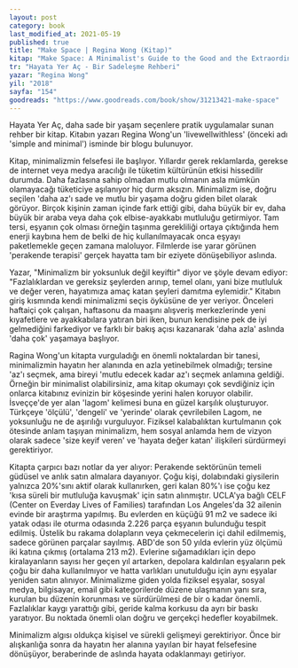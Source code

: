 ```yaml
---
layout: post
category: book
last_modified_at: 2021-05-19
published: true
title: "Make Space | Regina Wong (Kitap)"
kitap: "Make Space: A Minimalist's Guide to the Good and the Extraordinary"
tr: "Hayata Yer Aç - Bir Sadeleşme Rehberi"
yazar: "Regina Wong"
yil: "2018"
sayfa: "154"
goodreads: "https://www.goodreads.com/book/show/31213421-make-space"
---
```


Hayata Yer Aç, daha sade bir yaşam seçenlere pratik uygulamalar sunan rehber bir kitap. Kitabın yazarı Regina Wong'un 'livewellwithless' (önceki adı 'simple and minimal') isminde bir blogu bulunuyor.

Kitap, minimalizmin felsefesi ile başlıyor. Yıllardır gerek reklamlarda, gerekse de internet veya medya aracılığı ile tüketim kültürünün etkisi hissedilir durumda. Daha fazlasına sahip olmadan mutlu olmanın asla mümkün olamayacağı tüketiciye aşılanıyor hiç durm aksızın. Minimalizm ise, doğru seçilen 'daha az'ı sade ve mutlu bir yaşama doğru giden bilet olarak görüyor. Birçok kişinin zaman içinde fark ettiği gibi, daha büyük bir ev, daha büyük bir araba veya daha çok elbise-ayakkabı mutluluğu getirmiyor. Tam tersi, eşyanın çok olması örneğin taşınma gerekliliği ortaya çıktığında hem enerji kaybına hem de belki de hiç kullanılmayacak onca eşyayı paketlemekle geçen zamana maloluyor. Filmlerde ise yarar görünen 'perakende terapisi' gerçek hayatta tam bir eziyete dönüşebiliyor aslında.

Yazar, "Minimalizm bir yoksunluk değil keyiftir" diyor ve şöyle devam ediyor: "Fazlalıklardan ve gereksiz şeylerden arınıp, temel olanı, yani bize mutluluk ve değer veren, hayatımıza amaç katan şeyleri damıtma eylemidir." Kitabın giriş kısmında kendi minimalizmi seçis öyküsüne de yer veriyor. Önceleri haftaiçi çok çalışan, haftasonu da maaşını alışveriş merkezlerinde yeni kıyafetlere ve ayakkabılara yatıran biri iken, bunun kendisine pek de iyi gelmediğini farkediyor ve farklı bir bakış açısı kazanarak 'daha azla' aslında 'daha çok' yaşamaya başlıyor.

Ragina Wong'un kitapta vurguladığı en önemli noktalardan bir tanesi, minimalizmin hayatın her alanında en azla yetinebilmek olmadığı; tersine 'az'ı seçmek, ama bireyi 'mutlu edecek kadar az'ı seçmek anlamına geldiği. Örneğin bir minimalist olabilirsiniz, ama kitap okumayı çok sevdiğiniz için onlarca kitabınız evinizin bir köşesinde yerini halen koruyor olabilir. İsveççe'de yer alan 'lagom' kelimesi buna en güzel karşılık oluşturuyor. Türkçeye 'ölçülü', 'dengeli' ve 'yerinde' olarak çevrilebilen Lagom, ne yoksunluğu ne de aşırılığı vurguluyor. Fiziksel kalabalıktan kurtulmanın çok ötesinde anlam taşıyan minimalizm, hem sosyal anlamda hem de vizyon olarak sadece 'size keyif veren' ve 'hayata değer katan' ilişkileri sürdürmeyi gerektiriyor.

Kitapta çarpıcı bazı notlar da yer alıyor:
Perakende sektörünün temeli güdüsel ve anlık satın almalara dayanıyor. Çoğu kişi, dolabındaki giysilerin yalnızca 20%'sını aktif olarak kullanırken, geri kalan 80%'ı ise çoğu kez 'kısa süreli bir mutluluğa kavuşmak' için satın alınmıştır.
UCLA'ya bağlı CELF (Center on Everday Lives of Families) tarafından Los Angeles'da 32 ailenin evinde bir araştırma yapılmış. Bu evlerden en küçüğü 91 m2 ve sadece iki yatak odası ile oturma odasında 2.226 parça eşyanın bulunduğu tespit edilmiş. Üstelik bu rakama dolapların veya çekmecelerin içi dahil edilmemiş, sadece görünen parçalar sayılmış.
ABD'de son 50 yılda evlerin yüz ölçümü iki katına çıkmış (ortalama 213 m2). Evlerine sığamadıkları için depo kiralayanların sayısı her geçen yıl artarken, depolara kaldırılan eşyaların pek çoğu bir daha kullanılmıyor ve hatta varlıkları unutulduğu için aynı eşyalar yeniden satın alınıyor.
Minimalizme giden yolda fiziksel eşyalar, sosyal medya, bilgisayar, email gibi kategorilerde düzene ulaşmanın yanı sıra, kurulan bu düzenin korunması ve sürdürülmesi de bir o kadar önemli. Fazlalıklar kaygı yarattığı gibi, geride kalma korkusu da ayrı bir baskı yaratıyor. Bu noktada önemli olan doğru ve gerçekçi hedefler koyabilmek.

Minimalizm algısı oldukça kişisel ve sürekli gelişmeyi gerektiriyor. Önce bir alışkanlığa sonra da hayatın her alanına yayılan bir hayat felsefesine dönüşüyor, beraberinde de aslında hayata odaklanmayı getiriyor.
